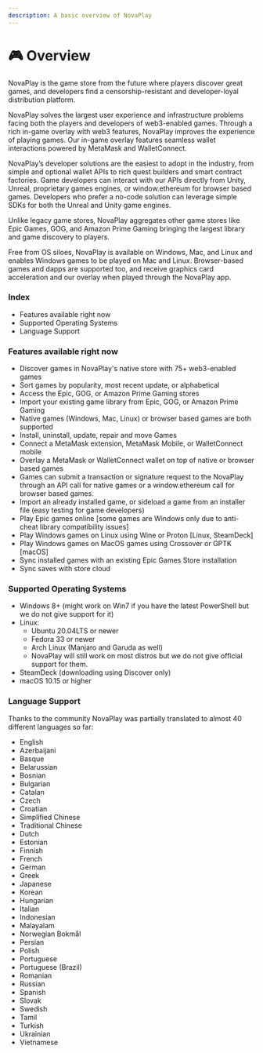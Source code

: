 ```yaml
---
description: A basic overview of NovaPlay
---
```


# 🎮 Overview

NovaPlay is the game store from the future where players discover great games, and developers find a censorship-resistant and developer-loyal distribution platform.&#x20;

NovaPlay solves the largest user experience and infrastructure problems facing both the players and developers of web3-enabled games. Through a rich in-game overlay with web3 features, NovaPlay improves the experience of playing games. Our in-game overlay features seamless wallet interactions powered by MetaMask and WalletConnect.&#x20;

NovaPlay’s developer solutions are the easiest to adopt in the industry, from simple and optional wallet APIs to rich quest builders and smart contract factories. Game developers can interact with our APIs directly from Unity, Unreal, proprietary games engines, or window.ethereum for browser based games. Developers who prefer a no-code solution can leverage simple SDKs for both the Unreal and Unity game engines.

Unlike legacy game stores, NovaPlay aggregates other game stores like Epic Games, GOG, and Amazon Prime Gaming bringing the largest library and game discovery to players.&#x20;

Free from OS siloes, NovaPlay is available on Windows, Mac, and Linux and enables Windows games to be played on Mac and Linux. Browser-based games and dapps are supported too, and receive graphics card acceleration and our overlay when played through the NovaPlay app.

### Index

* Features available right now
* Supported Operating Systems
* Language Support

### Features available right now

* Discover games in NovaPlay's native store with 75+ web3-enabled games
* Sort games by popularity, most recent update, or alphabetical
* Access the Epic, GOG, or Amazon Prime Gaming stores
* Import your existing game library from Epic, GOG, or Amazon Prime Gaming
* Native games (Windows, Mac, Linux) or browser based games are both supported
* Install, uninstall, update, repair and move Games
* Connect a MetaMask extension, MetaMask Mobile, or WalletConnect mobile
* Overlay a MetaMask or WalletConnect wallet on top of native or browser based games
* Games can submit a transaction or signature request to the NovaPlay through an API call for native games or a window.ethereum call for browser based games.
* Import an already installed game, or sideload a game from an installer file (easy testing for game developers)
* Play Epic games online \[some games are Windows only due to anti-cheat library compatibility issues]
* Play Windows games on Linux using Wine or Proton \[Linux, SteamDeck]
* Play Windows games on MacOS games using Crossover or GPTK \[macOS]
* Sync installed games with an existing Epic Games Store installation
* Sync saves with store cloud

### Supported Operating Systems

* Windows 8+ (might work on Win7 if you have the latest PowerShell but we do not give support for it)
* Linux:
  * Ubuntu 20.04LTS or newer
  * Fedora 33 or newer
  * Arch Linux (Manjaro and Garuda as well)
  * NovaPlay will still work on most distros but we do not give official support for them.
* SteamDeck (downloading using Discover only)
* macOS 10.15 or higher

### Language Support

Thanks to the community NovaPlay was partially translated to almost 40 different languages so far:

* English
* Azerbaijani
* Basque
* Belarussian
* Bosnian
* Bulgarian
* Catalan
* Czech
* Croatian
* Simplified Chinese
* Traditional Chinese
* Dutch
* Estonian
* Finnish
* French
* German
* Greek
* Japanese
* Korean
* Hungarian
* Italian
* Indonesian
* Malayalam
* Norwegian Bokmål
* Persian
* Polish
* Portuguese
* Portuguese (Brazil)
* Romanian
* Russian
* Spanish
* Slovak
* Swedish
* Tamil
* Turkish
* Ukrainian
* Vietnamese
